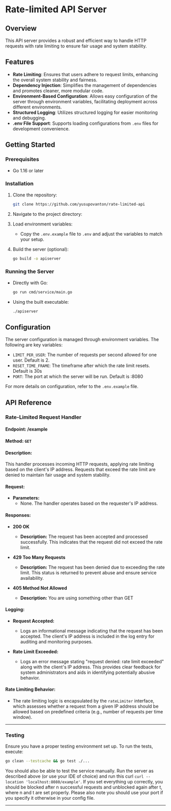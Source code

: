 # Rate-limited API Server

## Overview

This API server provides a robust and efficient way to handle HTTP requests with rate limiting to ensure fair usage and system stability.

## Features

- **Rate Limiting**: Ensures that users adhere to request limits, enhancing the overall system stability and fairness.
- **Dependency Injection**: Simplifies the management of dependencies and promotes cleaner, more modular code.
- **Environment-Based Configuration**: Allows easy configuration of the server through environment variables, facilitating deployment across different environments.
- **Structured Logging**: Utilizes structured logging for easier monitoring and debugging.
- **.env File Support**: Supports loading configurations from `.env` files for development convenience.

## Getting Started

### Prerequisites

- Go 1.16 or later

### Installation

1. Clone the repository:
   ```bash
   git clone https://github.com/yusupovanton/rate-limited-api
   ```
2. Navigate to the project directory:

3. Load environment variables:
    - Copy the `.env.example` file to `.env` and adjust the variables to match your setup.

4. Build the server (optional):
   ```bash
   go build -o apiserver
   ```

### Running the Server

- Directly with Go:
  ```bash
  go run cmd/service/main.go
  ```
- Using the built executable:
  ```bash
  ./apiserver
  ```

## Configuration

The server configuration is managed through environment variables. The following are key variables:

- `LIMIT_PER_USER`: The number of requests per second allowed for one user. Default is 2.
- `RESET_TIME_FRAME`: The timeframe after which the rate limit resets. Default is 30s
- `PORT`: The port at which the server will be run. Default is :8080

For more details on configuration, refer to the `.env.example` file.

## API Reference

### Rate-Limited Request Handler

#### Endpoint: /example

#### Method: `GET`

#### Description:
This handler processes incoming HTTP requests, applying rate limiting based on the client's IP address. Requests that exceed the rate limit are denied to maintain fair usage and system stability.

#### Request:
- **Parameters:**
    - None. The handler operates based on the requester's IP address.

#### Responses:
- **200 OK**
    - **Description:** The request has been accepted and processed successfully. This indicates that the request did not exceed the rate limit.

- **429 Too Many Requests**
    - **Description:** The request has been denied due to exceeding the rate limit. This status is returned to prevent abuse and ensure service availability.

- **405 Method Not Allowed**
    - **Description:** You are using something other than GET

#### Logging:
- **Request Accepted:**
    - Logs an informational message indicating that the request has been accepted. The client's IP address is included in the log entry for auditing and monitoring purposes.

- **Rate Limit Exceeded:**
    - Logs an error message stating "request denied: rate limit exceeded" along with the client's IP address. This provides clear feedback for system administrators and aids in identifying potentially abusive behavior.

#### Rate Limiting Behavior:
- The rate limiting logic is encapsulated by the `rateLimiter` interface, which assesses whether a request from a given IP address should be allowed based on predefined criteria (e.g., number of requests per time window).

---

### Testing

Ensure you have a proper testing environment set up. To run the tests, execute:

```bash
go clean --testcache && go test ./...
```

You should also be able to test the service manually. Run the server as described above (or use your IDE of choice) and 
run this curl `curl --location 'localhost:8080/example'`. If you set everything up correctly, you should be blocked after 
n successful requests and unblocked again after t, where n and t are set properly. Please also note you should use your port
if you specify it otherwise in your config file.

--- 